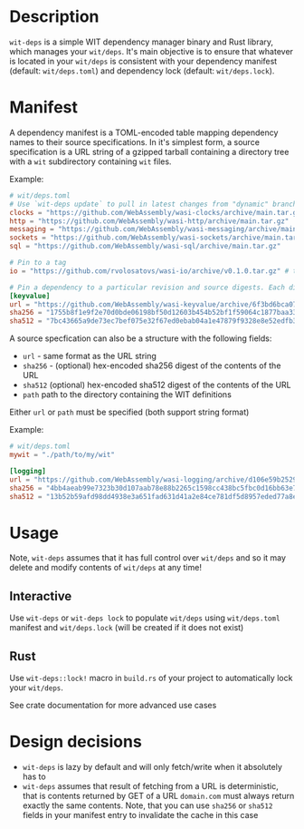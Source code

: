 # Description

`wit-deps` is a simple WIT dependency manager binary and Rust library, which manages your `wit/deps`. It's main objective is to ensure that whatever is located in your `wit/deps` is consistent with your dependency manifest (default: `wit/deps.toml`) and dependency lock (default: `wit/deps.lock`).

# Manifest

A dependency manifest is a TOML-encoded table mapping dependency names to their source specifications. In it's simplest form, a source specification is a URL string of a gzipped tarball containing a directory tree with a `wit` subdirectory containing `wit` files.

Example:

```toml
# wit/deps.toml
# Use `wit-deps update` to pull in latest changes from "dynamic" branch references
clocks = "https://github.com/WebAssembly/wasi-clocks/archive/main.tar.gz"
http = "https://github.com/WebAssembly/wasi-http/archive/main.tar.gz"
messaging = "https://github.com/WebAssembly/wasi-messaging/archive/main.tar.gz"
sockets = "https://github.com/WebAssembly/wasi-sockets/archive/main.tar.gz"
sql = "https://github.com/WebAssembly/wasi-sql/archive/main.tar.gz"

# Pin to a tag
io = "https://github.com/rvolosatovs/wasi-io/archive/v0.1.0.tar.gz" # this fork renames `streams` interface for compatiblity with wasi-snapshot-preview1

# Pin a dependency to a particular revision and source digests. Each digest is optional
[keyvalue]
url = "https://github.com/WebAssembly/wasi-keyvalue/archive/6f3bd6bca07cb7b25703a13f633e05258d56a2dc.tar.gz"
sha256 = "1755b8f1e9f2e70d0bde06198bf50d12603b454b52bf1f59064c1877baa33dff"
sha512 = "7bc43665a9de73ec7bef075e32f67ed0ebab04a1e47879f9328e8e52edfb35359512c899ab8a52240fecd0c53ff9c036abefe549e5fb99225518a2e0446d66e0"

```

A source specfication can also be a structure with the following fields:

- `url` - same format as the URL string
- `sha256` - (optional) hex-encoded sha256 digest of the contents of the URL
- `sha512` (optional) hex-encoded sha512 digest of the contents of the URL
- `path` path to the directory containing the WIT definitions

Either `url` or `path` must be specified (both support string format)

Example:

```toml
# wit/deps.toml
mywit = "./path/to/my/wit"

[logging]
url = "https://github.com/WebAssembly/wasi-logging/archive/d106e59b25297d0496e6a5d221ad090e19c3aaa3.tar.gz"
sha256 = "4bb4aeab99e7323b30d107aab78e88b2265c1598cc438bc5fbc0d16bb63e798f"
sha512 = "13b52b59afd98dd4938e3a651fad631d41a2e84ce781df5d8957eded77a8e1ac4277e771a10225cd4a3a9eae369ed7e8fee6e26f9991a2caa7c97c4a758b1ae6"
```

# Usage

Note, `wit-deps` assumes that it has full control over `wit/deps` and so it may delete and modify contents of `wit/deps` at any time!

## Interactive

Use `wit-deps` or `wit-deps lock` to populate `wit/deps` using  `wit/deps.toml` manifest and `wit/deps.lock` (will be created if it does not exist)

## Rust

Use `wit-deps::lock!` macro in `build.rs` of your project to automatically lock your `wit/deps`.

See crate documentation for more advanced use cases

# Design decisions

- `wit-deps` is lazy by default and will only fetch/write when it absolutely has to
- `wit-deps` assumes that result of fetching from a URL is deterministic, that is contents returned by GET of a URL `domain.com` must always return exactly the same contents. Note, that you can use `sha256` or `sha512` fields in your manifest entry to invalidate the cache in this case
